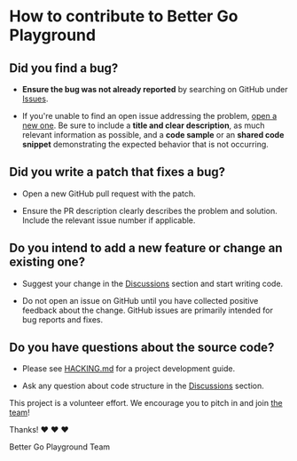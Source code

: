 # How to contribute to Better Go Playground

## Did you find a bug?

* **Ensure the bug was not already reported** by searching on GitHub under [Issues](https://github.com/x1unix/go-playground/issues).

* If you're unable to find an open issue addressing the problem, [open a new one](https://github.com/x1unix/go-playground/issues/new). Be sure to include a **title and clear description**, as much relevant information as possible, and a **code sample** or an **shared code snippet** demonstrating the expected behavior that is not occurring.

## Did you write a patch that fixes a bug?

* Open a new GitHub pull request with the patch.

* Ensure the PR description clearly describes the problem and solution. Include the relevant issue number if applicable.

## Do you intend to add a new feature or change an existing one?

* Suggest your change in the [Discussions](github.com/x1unix/go-playground/discussions) section and start writing code.

* Do not open an issue on GitHub until you have collected positive feedback about the change. GitHub issues are primarily intended for bug reports and fixes.

## Do you have questions about the source code?

* Please see [HACKING.md](HACKING.md) for a project development guide.

* Ask any question about code structure in the [Discussions](github.com/x1unix/go-playground/discussions) section.

This project is a volunteer effort. We encourage you to pitch in and join [the team](https://github.com/x1unix/go-playground/graphs/contributors)!

Thanks! :heart: :heart: :heart:

Better Go Playground Team
